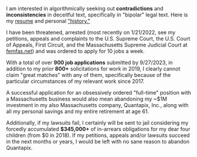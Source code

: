 I am interested in algorithmically seeking out **contradictions** and **inconsistencies** in deceitful text, specifically in "bipolar" legal text. Here is my [resume](https://github.com/quantapix/quantapix/blob/main/resume.pdf) and personal ["history."](https://github.com/quantapix/quantapix/blob/main/history.pdf)

I have been threatened, arrested (most recently on 1/21/2022, see my petitions, appeals and complaints to the U.S. Supreme Court, the U.S. Court of Appeals, First Circuit, and the Massachusetts Supreme Judicial Court at [femfas.net](https://femfas.net)) and was ordered to apply for 10 jobs a week.

With a total of over **900 job applications** submitted by 9/27/2023, in addition to my prior **800+** solicitations for work in 2019, I clearly cannot claim "great matches" with any of them, specifically because of the particular circumstances of my relevant work since 2017.

A successful application for an obsessively ordered "full-time" position with a Massachusetts business would also mean abandoning my ~$1M investment in my also Massachusetts company, Quantapix, Inc., along with all my personal savings and my entire retirement at age 61.

Additionally, if my lawsuits fail, I certainly will be sent to jail considering my forcedly accumulated **$345,000+** of in-arrears obligations for my dear four children (from $0 in 2018). If my petitions, appeals and/or lawsuits succeed in the next months or years, I would be left with no sane reason to abandon Quantapix.
